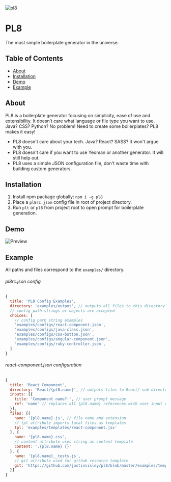 ![pl8](http://i.imgur.com/TDfXqX0.png)
# PL8
The most simple boilerplate generator in the universe.


## Table of Contents
- [About](#about)
- [Installation](#installation)
- [Demo](#demo)
- [Example](#example)


## About
PL8 is a boilerplate generator focusing on simplicity, ease of use and extensibility.
It doesn’t care what language or file type you want to use. Java? CSS? Python? No problem!
Need to create some boilerplates? PL8 makes it easy!

- PL8 doesn't care about your tech. Java? React? SASS? It won't argue with you.
- PL8 doesn't care if you want to use Yeoman or another generator. It will still help out.
- PL8 uses a simple JSON configuration file, don't waste time with building custom generators.


## Installation
1. Install npm package globally: `npm i -g pl8`
2. Place a `pl8rc.json` config file in root of project directory.
3. Run `plt` or `pl8` from project root to open prompt for boilerplate generation.


## Demo
![Preview](http://g.recordit.co/6QeNvdSQWo.gif)


## Example
All paths and files correspond to the `examples/` directory.

###### pl8rc.json config
``` js
{
  title: 'PL8 Config Examples',
  directory: 'examples/output', // outputs all files to this directory
  // config path strings or objects are accepted
  choices: [
    // config path string examples
    'examples/configs/react-component.json',
    'examples/configs/java-class.json',
    'examples/configs/css-button.json',
    'examples/configs/angular-component.json',
    'examples/configs/ruby-controller.json',
  ]
}
```

###### react-component.json configuration
``` js
{
  title: 'React Component',
  directory: 'React/{pl8.name}', // outputs files to React/ sub directory with name input value
  inputs: [{
    title: 'Component name?:', // user prompt message
    ref: 'name' // replaces all {pl8.name} references with user input value
  }],
  files: [{
    name: '{pl8.name}.js', // file name and extension
    // tpl attribute imports local files as templates
    tpl: 'examples/templates/react-component.jsx'
  }, {
    name: '{pl8.name}.css',
    // content attribute uses string as content template
    content: '.{pl8.name} {}'
  }, {
    name: '{pl8.name}__tests.js',
    // git attribute used for github resource template
    git: 'https://github.com/justinsisley/pl8/blob/master/examples/templates/react-e2e.js'
  }]
}
```
